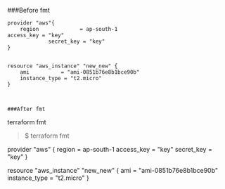 
###Before fmt
~~~
provider "aws"{
    region             = ap-south-1
access_key = "key"
             secret_key = "key"
}


resource "aws_instance" "new_new" {
    ami          = "ami-0851b76e8b1bce90b"
    instance_type = "t2.micro"
}



###After fmt
~~~
terraform fmt

> $ terraform fmt

provider "aws" {
  region     = ap-south-1
  access_key = "key"
  secret_key = "key"
}


resource "aws_instance" "new_new" {
  ami           = "ami-0851b76e8b1bce90b"
  instance_type = "t2.micro"
}
